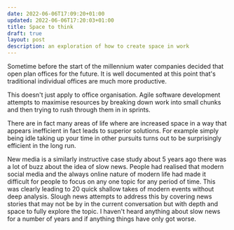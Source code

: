 ```yaml
---
date: 2022-06-06T17:09:20+01:00
updated: 2022-06-06T17:20:03+01:00
title: Space to think
draft: true
layout: post
description: an exploration of how to create space in work
---
```


Sometime before the start of the millennium water companies decided that open plan offices for the future. It is well documented at this point that's traditional individual offices are much more productive.

This doesn't just apply to office organisation. Agile software development attempts to maximise resources by breaking down work into small chunks and then trying to rush through them in in sprints.

There are in fact many areas of life where are increased space in a way that appears inefficient in fact leads to superior solutions. For example simply being idle taking up your time in other pursuits turns out to be surprisingly efficient in the long run.

New media is a similarly instructive case study about 5 years ago there was a lot of buzz about the idea of slow news. People had realised that modern social media and the always online nature of modern life had made it difficult for people to focus on any one topic for any period of time. This was clearly leading to 20 quick shallow takes of modern events without deep analysis. Slough news attempts to address this by covering news stories that may not be by in the current conversation but with depth and space to fully explore the topic. I haven't heard anything about slow news for a number of years and if anything things have only got worse.
